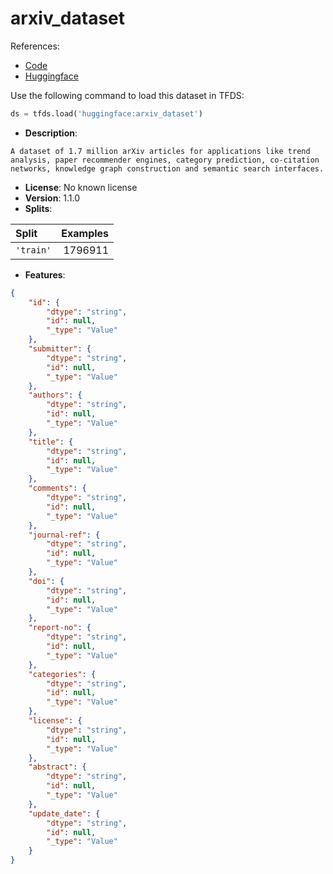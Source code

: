 # arxiv_dataset

References:

*   [Code](https://github.com/huggingface/datasets/blob/master/datasets/arxiv_dataset)
*   [Huggingface](https://huggingface.co/datasets/arxiv_dataset)



Use the following command to load this dataset in TFDS:

```python
ds = tfds.load('huggingface:arxiv_dataset')
```

*   **Description**:

```
A dataset of 1.7 million arXiv articles for applications like trend analysis, paper recommender engines, category prediction, co-citation networks, knowledge graph construction and semantic search interfaces.
```

*   **License**: No known license
*   **Version**: 1.1.0
*   **Splits**:

Split  | Examples
:----- | -------:
`'train'` | 1796911

*   **Features**:

```json
{
    "id": {
        "dtype": "string",
        "id": null,
        "_type": "Value"
    },
    "submitter": {
        "dtype": "string",
        "id": null,
        "_type": "Value"
    },
    "authors": {
        "dtype": "string",
        "id": null,
        "_type": "Value"
    },
    "title": {
        "dtype": "string",
        "id": null,
        "_type": "Value"
    },
    "comments": {
        "dtype": "string",
        "id": null,
        "_type": "Value"
    },
    "journal-ref": {
        "dtype": "string",
        "id": null,
        "_type": "Value"
    },
    "doi": {
        "dtype": "string",
        "id": null,
        "_type": "Value"
    },
    "report-no": {
        "dtype": "string",
        "id": null,
        "_type": "Value"
    },
    "categories": {
        "dtype": "string",
        "id": null,
        "_type": "Value"
    },
    "license": {
        "dtype": "string",
        "id": null,
        "_type": "Value"
    },
    "abstract": {
        "dtype": "string",
        "id": null,
        "_type": "Value"
    },
    "update_date": {
        "dtype": "string",
        "id": null,
        "_type": "Value"
    }
}
```


